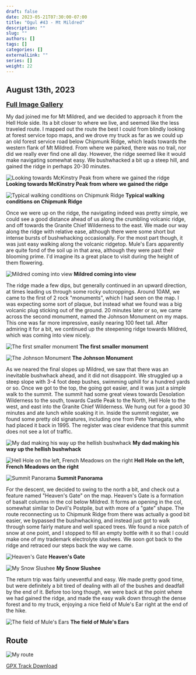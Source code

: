 ```yaml
---
draft: false
date: 2023-05-21T07:30:00-07:00
title: "Ogul #43 - Mt Mildred"
description: ""
slug: ""
authors: []
tags: []
categories: []
externalLink: ""
series: []
weight: 22
---
```

## August 13th, 2023

<a href="../galleries/mildred-gallery/"><font size="4"><b>Full Image Gallery</b></font></a>

My dad joined me for Mt Mildred, and we decided to approach it from the Hell Hole side. Its a bit closer to where we live, and seemed like the less traveled route. I mapped out the route the best I could from blindly looking at forest service topo maps, and we drove my truck as far as we could up an old forest service road below Chipmunk Ridge, which leads towards the western flank of Mt Mildred. From where we parked, there was no trail, nor did we really ever find one all day. However, the ridge seemed like it would make navigating somewhat easy. We bushwhacked a bit up a steep hill, and gained the ridge in perhaps 20-30 minutes.

![Looking towards McKinstry Peak from where we gained the ridge](https://s3.us-west-1.wasabisys.com/web-assets/mildred-8-13-23/PXL_20230813_154827485.jpg?classes=shadow)
**Looking towards McKinstry Peak from where we gained the ridge**

![Typical walking conditions on Chipmunk Ridge](https://s3.us-west-1.wasabisys.com/web-assets/mildred-8-13-23/PXL_20230813_164246033.jpg?classes=shadow)
**Typical walking conditions on Chipmunk Ridge**

Once we were up on the ridge, the navigating indeed was pretty simple, we could see a good distance ahead of us along the crumbling volcanic ridge, and off towards the Granite Chief Wilderness to the east. We made our way along the ridge with relative ease, although there were some short but intense bursts of bushwhacking occasionally. For the most part though, it was just easy walking along the volcanic ridgetop. Mule's Ears apparently are quite fond of the soil up in that area, although they were past their blooming prime. I'd imagine its a great place to visit during the height of them flowering. 

![Mildred coming into view](https://s3.us-west-1.wasabisys.com/web-assets/mildred-8-13-23/PXL_20230813_165808490.jpg?classes=shadow)
**Mildred coming into view**

The ridge made a few dips, but generally continued in an upward direction, at times leading us through some rocky outcroppings. Around 10AM, we came to the first of 2 rock "monuments", which I had seen on the map. I was expecting some sort of plaque, but instead what we found was a big volcanic plug sticking out of the ground. 20 minutes later or so, we came across the second monument, named the Johnson Monument on my maps. This one was far more impressive, easily nearing 100 feet tall. After admiring it for a bit, we continued up the steepening ridge towards Mildred, which was coming into view nicely. 

![The first smaller monument](https://s3.us-west-1.wasabisys.com/web-assets/mildred-8-13-23/PXL_20230813_171957723.jpg?classes=shadow)
**The first smaller monument**

![The Johnson Monument](https://s3.us-west-1.wasabisys.com/web-assets/mildred-8-13-23/PXL_20230813_174324408.jpg?classes=shadow)
**The Johnson Monument**

As we neared the final slopes up Mildred, we saw that there was an inevitable bushwhack ahead, and it did not disappoint. We struggled up a steep slope with 3-4 foot deep bushes, swimming uphill for a hundred yards or so. Once we got to the top, the going got easier, and it was just a simple walk to the summit. The summit had some great views towards Desolation Wilderness to the south, towards Castle Peak to the North, Hell Hole to the west, and east into the Granite Chief Wilderness. We hung out for a good 30 minutes and ate lunch while soaking it in. Inside the summit register, we found some pretty old signatures, including one from Pete Yamagata, who had placed it back in 1995. The register was clear evidence that this summit does not see a lot of traffic.

![My dad making his way up the hellish bushwhack](https://s3.us-west-1.wasabisys.com/web-assets/mildred-8-13-23/PXL_20230813_180634246.jpg?classes=shadow)
**My dad making his way up the hellish bushwhack**

![Hell Hole on the left, French Meadows on the right](https://s3.us-west-1.wasabisys.com/web-assets/mildred-8-13-23/PXL_20230813_181513278.jpg?classes=shadow)
**Hell Hole on the left, French Meadows on the right**

![Summit Panorama](https://s3.us-west-1.wasabisys.com/web-assets/mildred-8-13-23/PXL_20230813_183213223.PANO.jpg?classes=shadow)
**Summit Panorama**

For the descent, we decided to swing to the north a bit, and check out a feature named "Heaven's Gate" on the map. Heaven's Gate is a formation of basalt columns in the col below Mildred. It forms an opening in the col, somewhat similar to Devil's Postpile, but with more of a "gate" shape. The route reconnecting us to Chipmunk Ridge from there was actually a good bit easier, we bypassed the bushwhacking, and instead just got to walk through some fairly mature and well spaced trees. We found a nice patch of snow at one point, and I stopped to fill an empty bottle with it so that I could make one of my trademark electrolyte slushees. We soon got back to the ridge and retraced our steps back the way we came.

![Heaven's Gate](https://s3.us-west-1.wasabisys.com/web-assets/mildred-8-13-23/PXL_20230813_191925933.jpg?classes=shadow)
**Heaven's Gate**

![My Snow Slushee](https://s3.us-west-1.wasabisys.com/web-assets/mildred-8-13-23/PXL_20230813_193534923.MP.jpg?classes=shadow)
**My Snow Slushee**

The return trip was fairly uneventful and easy. We made pretty good time, but were definitely a bit tired of dealing with all of the bushes and deadfall by the end of it. Before too long though, we were back at the point where we had gained the ridge, and made the easy walk down through the dense forest and to my truck, enjoying a nice field of Mule's Ear right at the end of the hike.

![The field of Mule's Ears](https://s3.us-west-1.wasabisys.com/web-assets/mildred-8-13-23/PXL_20230813_215311161.jpg?classes=shadow)
**The field of Mule's Ears**

## Route
![My route](https://s3.us-west-1.wasabisys.com/web-assets/mildred-8-13-23/mildred_route.jpg?classes=shadow)

[GPX Track Download](https://s3.us-west-1.wasabisys.com/web-assets/mildred-8-13-23/mildred-8-13-23.gpx)